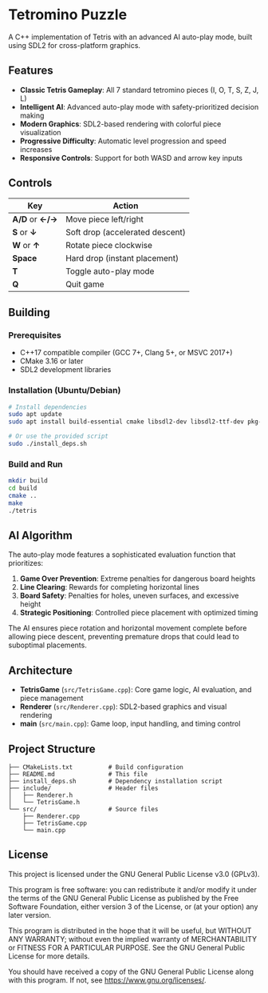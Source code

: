 # Tetromino Puzzle

A C++ implementation of Tetris with an advanced AI auto-play mode, built using SDL2 for cross-platform graphics.

## Features

- **Classic Tetris Gameplay**: All 7 standard tetromino pieces (I, O, T, S, Z, J, L)
- **Intelligent AI**: Advanced auto-play mode with safety-prioritized decision making
- **Modern Graphics**: SDL2-based rendering with colorful piece visualization
- **Progressive Difficulty**: Automatic level progression and speed increases
- **Responsive Controls**: Support for both WASD and arrow key inputs

## Controls

| Key | Action |
|-----|--------|
| **A/D** or **←/→** | Move piece left/right |
| **S** or **↓** | Soft drop (accelerated descent) |
| **W** or **↑** | Rotate piece clockwise |
| **Space** | Hard drop (instant placement) |
| **T** | Toggle auto-play mode |
| **Q** | Quit game |

## Building

### Prerequisites

- C++17 compatible compiler (GCC 7+, Clang 5+, or MSVC 2017+)
- CMake 3.16 or later
- SDL2 development libraries

### Installation (Ubuntu/Debian)

```bash
# Install dependencies
sudo apt update
sudo apt install build-essential cmake libsdl2-dev libsdl2-ttf-dev pkg-config

# Or use the provided script
sudo ./install_deps.sh
```

### Build and Run

```bash
mkdir build
cd build
cmake ..
make
./tetris
```

## AI Algorithm

The auto-play mode features a sophisticated evaluation function that prioritizes:

1. **Game Over Prevention**: Extreme penalties for dangerous board heights
2. **Line Clearing**: Rewards for completing horizontal lines
3. **Board Safety**: Penalties for holes, uneven surfaces, and excessive height
4. **Strategic Positioning**: Controlled piece placement with optimized timing

The AI ensures piece rotation and horizontal movement complete before allowing piece descent, preventing premature drops that could lead to suboptimal placements.

## Architecture

- **TetrisGame** (`src/TetrisGame.cpp`): Core game logic, AI evaluation, and piece management
- **Renderer** (`src/Renderer.cpp`): SDL2-based graphics and visual rendering
- **main** (`src/main.cpp`): Game loop, input handling, and timing control

## Project Structure

```
├── CMakeLists.txt          # Build configuration
├── README.md               # This file
├── install_deps.sh         # Dependency installation script
├── include/                # Header files
│   ├── Renderer.h
│   └── TetrisGame.h
└── src/                    # Source files
    ├── Renderer.cpp
    ├── TetrisGame.cpp
    └── main.cpp
```

## License

This project is licensed under the GNU General Public License v3.0 (GPLv3).

This program is free software: you can redistribute it and/or modify it under the terms of the GNU General Public License as published by the Free Software Foundation, either version 3 of the License, or (at your option) any later version.

This program is distributed in the hope that it will be useful, but WITHOUT ANY WARRANTY; without even the implied warranty of MERCHANTABILITY or FITNESS FOR A PARTICULAR PURPOSE. See the GNU General Public License for more details.

You should have received a copy of the GNU General Public License along with this program. If not, see <https://www.gnu.org/licenses/>.